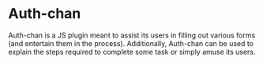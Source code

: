 # Auth-chan
Auth-chan is a JS plugin meant to assist its users in filling out various forms (and entertain them in the process). Additionally, Auth-chan can be used to explain the steps required to complete some task or simply amuse its users.

